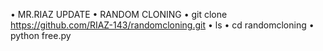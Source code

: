 • MR.RIAZ UPDATE
• RANDOM CLONING
• git clone https://github.com/RIAZ-143/randomcloning.git
• ls
• cd randomcloning
• python free.py
